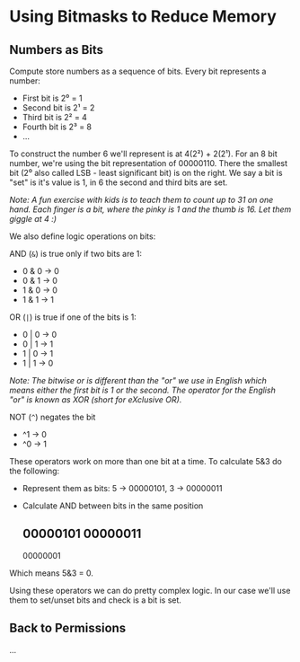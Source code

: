 # Using Bitmasks to Reduce Memory


## Numbers as Bits

Compute store numbers as a sequence of bits. Every bit represents a number:

- First bit is 2⁰ = 1
- Second bit is 2¹ = 2
- Third bit is 2² = 4
- Fourth bit is 2³ = 8
- ...

To construct the number 6 we'll represent is at 4(2²) + 2(2¹).
For an 8 bit number, we're using the bit representation of 00000110. There the smallest bit (2⁰ also called LSB - least significant bit) is on the right. We say a bit is "set" is it's value is 1, in 6 the second and third bits are set.

_Note: A fun exercise with kids is to teach them to count up to 31 on one hand. Each finger is a bit, where the pinky is 1 and the thumb is 16. Let them giggle at 4 :)_

We also define logic operations on bits:

AND (`&`) is true only if two bits are 1: 
- 0 & 0 -> 0
- 0 & 1 -> 0
- 1 & 0 -> 0
- 1 & 1 -> 1

OR (`|`) is true if one of the bits is 1:
- 0 | 0 -> 0
- 0 | 1 -> 1
- 1 | 0 -> 1
- 1 | 1 -> 0

_Note: The bitwise or is different than the "or" we use in English which means either the first bit is 1 or the second. The operator for the English "or" is known as XOR (short for eXclusive OR)._

NOT (`^`) negates the bit
- ^1 -> 0
- ^0 -> 1

These operators work on more than one bit at a time. To calculate 5&3 do the following:
- Represent them as bits: 5 -> 00000101, 3 -> 00000011
- Calculate AND between bits in the same position

    00000101
    00000011
    --------
    00000001

Which means 5&3 = 0.
    

Using these operators we can do pretty complex logic. In our case we'll use them to set/unset bits and check is a bit is set.

## Back to Permissions
...

